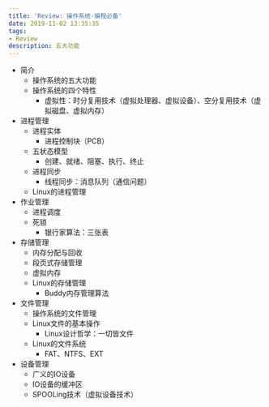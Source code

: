 ```yaml
---
title: 'Review: 操作系统-编程必备'
date: 2019-11-02 13:35:35
tags: 
- Review
description: 五大功能
---
```

<!-- more -->
- 简介
	- 操作系统的五大功能
	- 操作系统的四个特性
		- 虚拟性：时分复用技术（虚拟处理器、虚拟设备）、空分复用技术（虚拟磁盘、虚拟内存）
- 进程管理
	- 进程实体
		- 进程控制块（PCB）
	- 五状态模型
		- 创建、就绪、阻塞、执行、终止
	- 进程同步
		- 线程同步：消息队列（通信问题）
	- Linux的进程管理
- 作业管理
	- 进程调度
	- 死锁
		- 银行家算法：三张表
- 存储管理
	- 内存分配与回收
	- 段页式存储管理
	- 虚拟内存
	- Linux的存储管理
		- Buddy内存管理算法
- 文件管理
	- 操作系统的文件管理
	- Linux文件的基本操作
		- Linux设计哲学：一切皆文件
	- Linux的文件系统
		- FAT、NTFS、EXT
- 设备管理
	- 广义的IO设备
	- IO设备的缓冲区
	- SPOOLing技术（虚拟设备技术） 